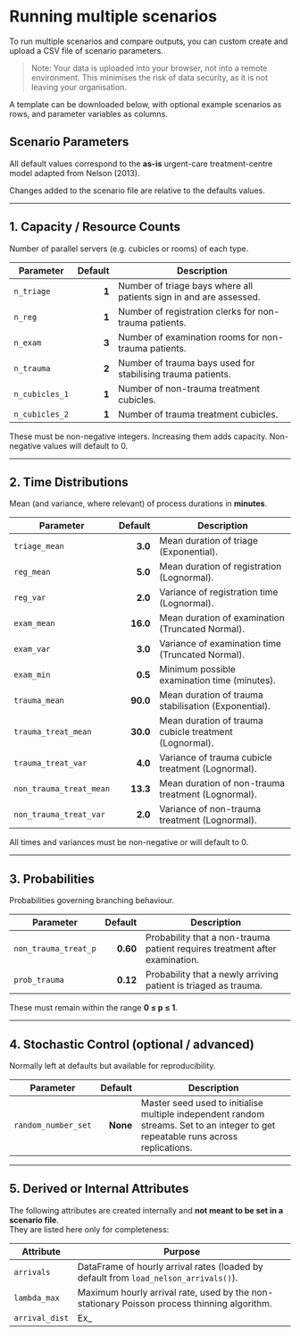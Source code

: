 # Running multiple scenarios

To run multiple scenarios and compare outputs, you can custom create and upload a CSV file of scenario parameters.

> Note: Your data is uploaded into your browser, not into a remote environment. This minimises the risk of data security, as it is not leaving your organisation.

A template can be downloaded below, with optional example scenarios as rows, and parameter variables as columns.

## Scenario Parameters

All default values correspond to the **as-is** urgent-care treatment-centre model adapted from Nelson (2013).

Changes added to the scenario file are relative to the defaults values.

---

## 1. Capacity / Resource Counts
Number of parallel servers (e.g. cubicles or rooms) of each type.

| Parameter | Default | Description |
|-----------|--------:|------------|
| `n_triage`      | **1** | Number of triage bays where all patients sign in and are assessed. |
| `n_reg`         | **1** | Number of registration clerks for non-trauma patients. |
| `n_exam`        | **3** | Number of examination rooms for non-trauma patients. |
| `n_trauma`      | **2** | Number of trauma bays used for stabilising trauma patients. |
| `n_cubicles_1`  | **1** | Number of non-trauma treatment cubicles. |
| `n_cubicles_2`  | **1** | Number of trauma treatment cubicles. |

These must be non-negative integers. Increasing them adds capacity. Non-negative values will default to 0.

---

## 2. Time Distributions
Mean (and variance, where relevant) of process durations in **minutes**.

| Parameter | Default | Description |
|-----------|--------:|------------|
| `triage_mean`            | **3.0**  | Mean duration of triage (Exponential). |
| `reg_mean`               | **5.0**  | Mean duration of registration (Lognormal). |
| `reg_var`                | **2.0**  | Variance of registration time (Lognormal). |
| `exam_mean`              | **16.0** | Mean duration of examination (Truncated Normal). |
| `exam_var`               | **3.0**  | Variance of examination time (Truncated Normal). |
| `exam_min`               | **0.5**  | Minimum possible examination time (minutes). |
| `trauma_mean`            | **90.0** | Mean duration of trauma stabilisation (Exponential). |
| `trauma_treat_mean`      | **30.0** | Mean duration of trauma cubicle treatment (Lognormal). |
| `trauma_treat_var`       | **4.0**  | Variance of trauma cubicle treatment (Lognormal). |
| `non_trauma_treat_mean`  | **13.3** | Mean duration of non-trauma treatment (Lognormal). |
| `non_trauma_treat_var`   | **2.0**  | Variance of non-trauma treatment (Lognormal). |

All times and variances must be non-negative or will default to 0.

---

## 3. Probabilities
Probabilities governing branching behaviour.

| Parameter | Default | Description |
|-----------|--------:|------------|
| `non_trauma_treat_p` | **0.60** | Probability that a non-trauma patient requires treatment after examination. |
| `prob_trauma`       | **0.12** | Probability that a newly arriving patient is triaged as trauma. |

These must remain within the range **0 ≤ p ≤ 1**.

---

## 4. Stochastic Control (optional / advanced)
Normally left at defaults but available for reproducibility.

| Parameter | Default | Description |
|-----------|--------:|------------|
| `random_number_set` | **None** | Master seed used to initialise multiple independent random streams. Set to an integer to get repeatable runs across replications. |

---

## 5. Derived or Internal Attributes
The following attributes are created internally and **not meant to be set in a scenario file**.  
They are listed here only for completeness:

| Attribute | Purpose |
|-----------|--------|
| `arrivals`        | DataFrame of hourly arrival rates (loaded by default from `load_nelson_arrivals()`). |
| `lambda_max`      | Maximum hourly arrival rate, used by the non-stationary Poisson process thinning algorithm. |
| `arrival_dist`    | Ex_
